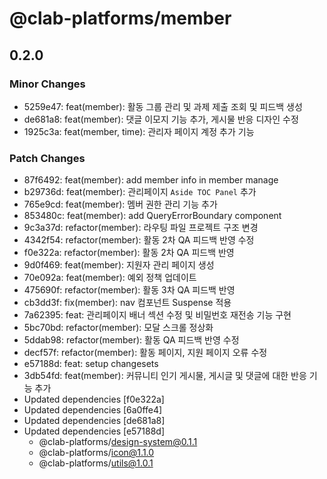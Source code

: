 # @clab-platforms/member

## 0.2.0

### Minor Changes

- 5259e47: feat(member): 활동 그룹 관리 및 과제 제출 조회 및 피드백 생성
- de681a8: feat(member): 댓글 이모지 기능 추가, 게시물 반응 디자인 수정
- 1925c3a: feat(member, time): 관리자 페이지 계정 추가 기능

### Patch Changes

- 87f6492: feat(member): add member info in member manage
- b29736d: feat(member): 관리페이지 `Aside TOC Panel` 추가
- 765e9cd: feat(member): 멤버 권한 관리 기능 추가
- 853480c: feat(member): add QueryErrorBoundary component
- 9c3a37d: refactor(member): 라우팅 파일 프로젝트 구조 변경
- 4342f54: refactor(member): 활동 2차 QA 피드백 반영 수정
- f0e322a: refactor(member): 활동 2차 QA 피드백 반영
- 9d0f469: feat(member): 지원자 관리 페이지 생성
- 70e092a: feat(member): 예외 정책 업데이트
- 475690f: refactor(member): 활동 3차 QA 피드백 반영
- cb3dd3f: fix(member): nav 컴포넌트 Suspense 적용
- 7a62395: feat: 관리페이지 배너 섹션 수정 및 비밀번호 재전송 기능 구현
- 5bc70bd: refactor(member): 모달 스크롤 정상화
- 5ddab98: refactor(member): 활동 QA 피드백 반영 수정
- decf57f: refactor(member): 활동 페이지, 지원 페이지 오류 수정
- e57188d: feat: setup changesets
- 3db54fd: feat(member): 커뮤니티 인기 게시물, 게시글 및 댓글에 대한 반응 기능 추가
- Updated dependencies [f0e322a]
- Updated dependencies [6a0ffe4]
- Updated dependencies [de681a8]
- Updated dependencies [e57188d]
  - @clab-platforms/design-system@0.1.1
  - @clab-platforms/icon@1.1.0
  - @clab-platforms/utils@1.0.1
